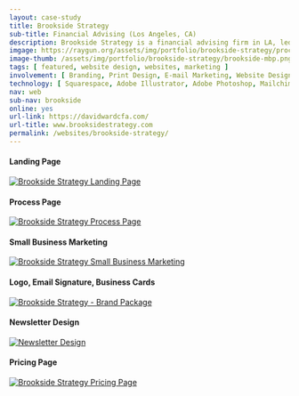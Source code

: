```yaml
---
layout: case-study
title: Brookside Strategy
sub-title: Financial Advising (Los Angeles, CA)
description: Brookside Strategy is a financial advising firm in LA, led by David Ward, CFA. David needed a full branding package including logo design, visual identity, e-mail marketing templates, business cards, and a Squarespace redesign. I curated photographs and incorporated design elements to align with their craftsman-like approach to financial services.
imgage: https://raygun.org/assets/img/portfolio/brookside-strategy/process-page.jpg
image-thumb: /assets/img/portfolio/brookside-strategy/brookside-mbp.png
tags: [ featured, website design, websites, marketing ]
involvement: [ Branding, Print Design, E-mail Marketing, Website Design, Content Strategy ]
technology: [ Squarespace, Adobe Illustrator, Adobe Photoshop, Mailchimp ]
nav: web
sub-nav: brookside
online: yes
url-link: https://davidwardcfa.com/
url-title: www.brooksidestrategy.com
permalink: /websites/brookside-strategy/
---
```

<div class="container-fluid brookside bg-white">
<div class="container-fluid">
  <div class="row py-5" id="trigger-4">
        <div class="col-lg-4 mt-5" data-aos="fade-up" data-aos-once="true" data-aos-anchor="#trigger-4" data-aos-duration="400">
            <h4 class="brookside">Landing Page</h4>
            <a href="/assets/img/portfolio/brookside-strategy/landing-page.jpg" class="glightboxGallery"><img src="/assets/img/portfolio/brookside-strategy/landing-page.jpg" alt="Brookside Strategy Landing Page" class="img-fluid cursor-zoom border border-5"></a> 
        </div>
        <div class="col-lg-4 mt-5" data-aos="fade-up" data-aos-once="true" data-aos-anchor="#trigger-4" data-aos-duration="800">
            <h4 class="brookside">Process Page</h4>
            <a href="/assets/img/portfolio/brookside-strategy/process-page.jpg" class="glightboxGallery"><img src="/assets/img/portfolio/brookside-strategy/process-page.jpg" alt="Brookside Strategy Process Page" class="img-fluid cursor-zoom border border-5"></a> 
        </div>
        <div class="col-lg-4 mt-5" data-aos="fade-up" data-aos-once="true" data-aos-anchor="#trigger-4" data-aos-duration="1200">
            <h4 class="brookside">Small Business Marketing</h4>
            <a href="/assets/img/portfolio/brookside-strategy/market-page.jpg" class="glightboxGallery"><img src="/assets/img/portfolio/brookside-strategy/market-page.jpg" alt="Brookside Strategy Small Business Marketing" class="img-fluid cursor-zoom border border-5"></a>
        </div>
    </div>
  </div>
  <div class="container">
    <div class="row align-items-top gx-0 py-5 text-center" data-aos="fade-up">
      <h4 class="brookside text-center">Logo, Email Signature, Business Cards</h4>
      <div class="col-lg-10 mx-auto">  
        <a href="/assets/img/portfolio/brookside-strategy/brand-package.jpg" class="glightboxGallery"><img src="/assets/img/portfolio/brookside-strategy/brand-package.jpg" class="img-fluid cursor-zoom" alt="Brookside Strategy - Brand Package"></a>
      </div>  
    </div>
    <div class="row py-5" id="trigger-6">
      <div class="col-lg-6 col-md-12" data-aos="fade-up" data-aos-once="true" data-aos-anchor="#trigger-6" data-aos-duration="400">
        <h4 class="brookside text-center">Newsletter Design</h4>
        <a href="/assets/img/portfolio/brookside-strategy/brookside-newsletter.png" class="glightboxGallery"><img src="/assets/img/portfolio/brookside-strategy/brookside-newsletter.png" alt="Newsletter Design" class="img-fluid cursor-zoom mb-5"></a> 
      </div>
      <div class="col-lg-6 col-md-12" data-aos="fade-up" data-aos-once="true" data-aos-anchor="#trigger-6" data-aos-duration="800">
        <h4 class="brookside">Pricing Page</h4>
        <a href="/assets/img/portfolio/brookside-strategy/pricing-page.jpg" class="glightboxGallery"><img src="/assets/img/portfolio/brookside-strategy/pricing-page.jpg" alt="Brookside Strategy Pricing Page" class="img-fluid cursor-zoom border border-5"></a> 
      </div>
    </div>
</div>